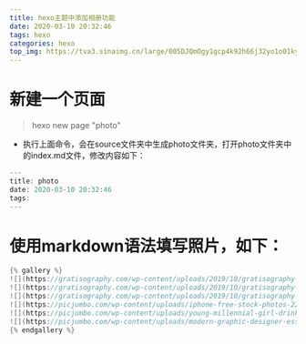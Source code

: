 ```yaml
---
title: hexo主题中添加相册功能
date: 2020-03-10 20:32:46
tags: hexo
categories: hexo
top_img: https://tva3.sinaimg.cn/large/005DJQmOgy1gcp4k92h66j32yo1o01ky.jpg
---
```


# 新建一个页面
> hexo new page "photo"
- 执行上面命令，会在source文件夹中生成photo文件夹，打开photo文件夹中的index.md文件，修改内容如下：
```java
---
title: photo
date: 2020-03-10 20:32:46
tags: 
---
```
# 使用markdown语法填写照片，如下：
```java
{% gallery %}
![](https://gratisography.com/wp-content/uploads/2019/10/gratisography-scary-pumpkin-hand-900x600.jpg)
![](https://gratisography.com/wp-content/uploads/2019/10/gratisography-fresh-fish-dinner-900x600.jpg)
![](https://gratisography.com/wp-content/uploads/2019/10/gratisography-mountain-cloud-landscape-900x600.jpg)
![](https://picjumbo.com/wp-content/uploads/iphone-free-stock-photos-2210x3315.jpg)
![](https://picjumbo.com/wp-content/uploads/young-millennial-girl-drinking-lemonade-and-overlooking-the-city-2210x1473.jpg)
![](https://picjumbo.com/wp-content/uploads/modern-graphic-designer-essentials_free_stock_photos_picjumbo_HNCK4919-2210x1474.jpg)
{% endgallery %}
```